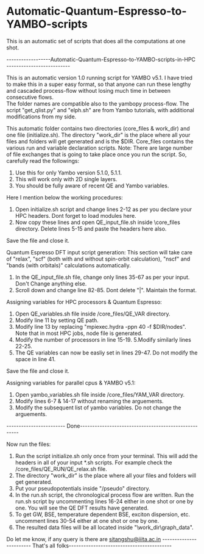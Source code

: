 # Automatic-Quantum-Espresso-to-YAMBO-scripts
This is an automatic set of scripts that does all the computations at one shot. 


------------------Automatic-Quantum-Espresso-to-YAMBO-scripts-in-HPC --------------------------

This is an automatic version 1.0 running script for YAMBO v5.1. I have tried to make this 
in a super easy format, so that anyone can run these lengthy and cascaded process-flow 
without losing much time in between consecutive flows.  
The folder names are compatible also to the yambopy process-flow. The script "get_qlist.py" and "elph.sh" are from Yambo tutorials, with additional modifications from my side.


This automatic folder contains two directories (core_files & work_dir) and one file (initialize.sh). The directory "work_dir" is the place where all your files and folders will get generated and is the $DIR. Core_files contains the various run and variable declaration scripts. 
Note: There are large number of file exchanges that is going to take place once you run the script. So, carefully read the followings:  

1. Use this for only Yambo version 5.1.0, 5.1.1.
2. This will work only with 2D single layers.
3. You should be fully aware of recent QE and Yambo variables. 


Here I mention below the working procedures:

1. Open initialize.sh script and change lines 2-12 as per you declare your HPC headers. Dont forget to load modules here.
2. Now copy these lines and open QE_input_file.sh inside \core_files directory. Delete lines 5-15 and paste the headers here also.

Save the file and close it.

Quantum Espresso DFT input script generation: This section will take care of "relax", "scf" (both with and without spin-orbit calculation), "nscf" and "bands (with orbitals)" calculations automatically.

1. In the QE_input_file.sh file, change only lines 35-67 as per your input. Don't Change anything else.
2. Scroll down and change line 82-85. Dont delete "|". Maintain the format.


Assigning variables for HPC processors & Quantum Espresso:

1. Open QE_variables.sh file inside /core_files/QE_VAR directory.
2. Modify line 11 by setting QE path.
3. Modify line 13 by replacing "mpiexec.hydra -ppn 40 -f $DIR/nodes". Note that in most HPC jobs, node file is generated.
4. Modify the number of processors in line 15-19.
5.Modify similarly lines 22-25.
6. The QE variables can now be easliy set in lines 29-47. Do not modify the space in line 41. 

Save the file and close it.


Assigning variables for parallel cpus & YAMBO v5.1:

1. Open yambo_variables.sh file inside /core_files/YAM_VAR directory.
2. Modify lines 6-7 & 14-17 without renaming the arguements.
3. Modify the subsequent list of yambo variables. Do not change the arguements.

------------------------ Done-----------------------------------------------------

Now run the files:

1. Run the script initialize.sh only once from your terminal. This will add the headers in all of your input *.sh scripts. For example check the /core_files/QE_RUN/QE_relax.sh file.
2. The directory "work_dir" is the place where all your files and folders will get generated.
3. Put your pseudopotentials inside "/pseudo" directory.
4. In the run.sh script, the chronological process flow are written. Run the run.sh script by uncommenting lines 16-24 either in one shot or one by one. You will see the QE DFT results have generated.
5. To get GW, BSE, temperature dependent BSE, exciton dispersion, etc. uncomment lines 30-54 either at one shot or one by one.
6. The resulted data files will be all located inside "\work_dir\graph_data\". 

Do let me know, if any query is there are sitangshu@iiita.ac.in
------------------------ That's all folks------------------------------------------

